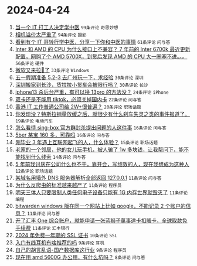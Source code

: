 # 2024-04-24

1. [当一个 IT 打工人决定学中医](https://www.v2ex.com/t/1035140) `99条评论` `奇思妙想`
1. [相机溢价太严重了](https://www.v2ex.com/t/1035120) `94条评论` `摄影`
1. [看到有个 IT 哥转行学中医，分享一下你和中医的事情](https://www.v2ex.com/t/1035169) `61条评论` `问与答`
1. [Inter 和 AMD 的 CPU 为什么接口上不兼容？ 7 年前的 Inter 6700k 最近更新配置，网购了个 AMD 5700X，到货后发现 AMD 的 CPU 大一圈塞不进。。。](https://www.v2ex.com/t/1035131) `56条评论` `硬件`
1. [微软又来拉💩了](https://www.v2ex.com/t/1035116) `33条评论` `Windows`
1. [五一假期准备 5.2-3 去广州玩一下，求经验](https://www.v2ex.com/t/1035153) `30条评论` `深圳`
1. [深圳搬家到长沙，货拉拉小货车会被限行吗？](https://www.v2ex.com/t/1035123) `30条评论` `长沙`
1. [iphone13 杀后台严重，有可以换 13pro 的方法没？](https://www.v2ex.com/t/1035149) `24条评论` `iPhone`
1. [双卡还是不能用 tiktok，必须关掉国内卡](https://www.v2ex.com/t/1035130) `22条评论` `问与答`
1. [香港 IT 工作普通公司给 2W+很普遍？](https://www.v2ex.com/t/1035172) `20条评论` `职场话题`
1. [你发现没？特斯拉销量放缓之后，就很少有什么刹车失灵之类的事件报道了。](https://www.v2ex.com/t/1035186) `19条评论` `电动汽车`
1. [怎么看待 sing-box 官方群封杀提出问题的人这件事](https://www.v2ex.com/t/1035150) `16条评论` `问与答`
1. [5ber 某宝 160 多，可靠吗](https://www.v2ex.com/t/1035114) `16条评论` `问与答`
1. [刚毕业 3 年遇上互联网起飞的人，什么体验？](https://www.v2ex.com/t/1035183) `15条评论` `职场话题`
1. [老家的一个邻居，他的女儿玩手机，被人骗了 1w 多块钱，让我帮问下，能不能找到什么线索](https://www.v2ex.com/t/1035134) `14条评论` `问与答`
1. [5 年前我讨厌在公司什么也不干，靠开会，写绩效的人，现在我想成为这种人](https://www.v2ex.com/t/1035144) `12条评论` `职场话题`
1. [某域名用墙外 DNS 服务器解析全部返回 127.0.0.1](https://www.v2ex.com/t/1035176) `11条评论` `问与答`
1. [为什么反爬虫的标准越来越严了](https://www.v2ex.com/t/1035173) `11条评论` `程序员`
1. [明天三体人只要限制人类任何电子设备只能有 1G 内存世界就毁灭了](https://www.v2ex.com/t/1035163) `11条评论` `编程`
1. [bitwarden windows 版在同一个网站上比如 google，不能记录 2 个账户的信息？](https://www.v2ex.com/t/1035119) `11条评论` `问与答`
1. [开了汇丰 One 综合账户，就能申请一张蓝狮子萬事達卡扣賬卡，全球取款免手续费](https://www.v2ex.com/t/1035117) `11条评论` `汇丰银行`
1. [2024 年免费一年期的 SSL 证书](https://www.v2ex.com/t/1035167) `10条评论` `SSL`
1. [入门有线耳机有啥推荐的吗](https://www.v2ex.com/t/1035160) `9条评论` `耳机`
1. [自己的胡言乱语-国产数据库这行业](https://www.v2ex.com/t/1035129) `9条评论` `程序员`
1. [现在用 amd 5600G 办公用，有什么坑吗？](https://www.v2ex.com/t/1035158) `8条评论` `问与答`
